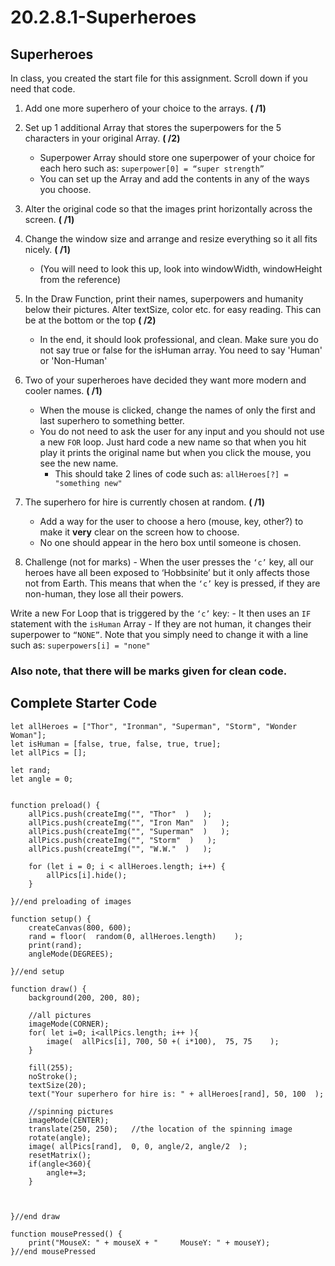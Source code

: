 # 20.2.8.1-Superheroes
## Superheroes

In class, you created the start file for this assignment. Scroll down if you need that code.

1. Add one more superhero of your choice to the arrays.   **( /1)**
2. Set up 1 additional Array that stores the superpowers for the 5 characters in your original Array.  **(  /2)**
   - Superpower Array should store one superpower of your choice for each hero such as:    `superpower[0] = “super strength”`
    -  You can set up the Array and add the contents in any of the ways you choose. 
3. Alter the original code so that the images print horizontally across the screen. **(  /1)**
4. Change the window size and arrange and resize everything so it all fits nicely. **(  /1)**
      - (You will need to look this up, look into windowWidth, windowHeight from the reference)
5. In the Draw Function, print their names, superpowers and humanity below their pictures.  Alter textSize, color etc. for easy reading. This can be at the bottom or the top **(  /2)**
    - In the end, it should look professional, and clean. Make sure you do not say true or false for the isHuman array. You need to say 'Human' or 'Non-Human'  
    
6. Two of your superheroes have decided they want more modern and cooler names. **(  /1)**
    - When the mouse is clicked, change the names of only the first and last superhero to something better. 
    - You do not need to ask the user for any input and you should not use a new `FOR` loop.  Just hard code a new name so that when you hit play it prints the original name but when you click the mouse, you see the new name. 
      - This should take 2 lines of code such as:  `allHeroes[?] = "something new"`


7. The superhero for hire is currently chosen at random.    **(  /1)**
    - Add a way for the user to choose a hero (mouse, key, other?) to make it **very** clear on the screen how to choose.  
    - No one should appear in the hero box until someone is chosen. 


8. Challenge (not for marks) - When the user presses the `‘c’` key, all our heroes have all been exposed to ‘Hobbsinite’ but it only affects those not from Earth.  This means that when the `‘c’` key is pressed, if they are non-human, they lose all their powers.  

  Write a new For Loop that is triggered by the `‘c’` key:
    - It then uses an `IF` statement with the `isHuman` Array
    - If they are not human, it changes their superpower to `“NONE”`.  Note that you simply need to change it with a line such as:  `superpowers[i] = "none"`

### Also note, that there will be marks given for clean code. 


## Complete Starter Code
```
let allHeroes = ["Thor", "Ironman", "Superman", "Storm", "Wonder Woman"];
let isHuman = [false, true, false, true, true];
let allPics = [];

let rand;
let angle = 0;


function preload() {
    allPics.push(createImg("", "Thor"  )   );
    allPics.push(createImg("", "Iron Man"  )   );
    allPics.push(createImg("", "Superman"  )   );
    allPics.push(createImg("", "Storm"  )   );
    allPics.push(createImg("", "W.W."  )   );

    for (let i = 0; i < allHeroes.length; i++) {
        allPics[i].hide();
    }

}//end preloading of images

function setup() {
    createCanvas(800, 600);
    rand = floor(  random(0, allHeroes.length)    );
    print(rand);
    angleMode(DEGREES);

}//end setup

function draw() {
    background(200, 200, 80);

    //all pictures
    imageMode(CORNER);
    for( let i=0; i<allPics.length; i++ ){
        image(  allPics[i], 700, 50 +( i*100),  75, 75    );
    }

    fill(255);
    noStroke();
    textSize(20);
    text("Your superhero for hire is: " + allHeroes[rand], 50, 100  );

    //spinning pictures
    imageMode(CENTER);
    translate(250, 250);   //the location of the spinning image
    rotate(angle);
    image( allPics[rand],  0, 0, angle/2, angle/2  );
    resetMatrix();
    if(angle<360){
        angle+=3;
    }
    


}//end draw

function mousePressed() {
    print("MouseX: " + mouseX + "     MouseY: " + mouseY);
}//end mousePressed


```

